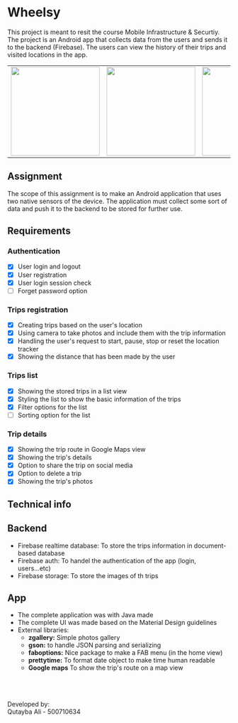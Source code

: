 # Wheelsy

This project is meant to resit the course Mobile Infrastructure & Securtiy. The project is an Android app that collects data from the users and sends it to the backend (Firebase). The users can view the history of their trips and visited locations in the app.

<table border="0" cellspacing="0" cellpadding="0">
  <tr>
    <td><img src="https://iili.io/2zlm2p.png" width="200px" style="display:inline-block" /></td>
    <td><img src="https://iili.io/2zltEv.png" width="200px" style="display:inline-block" /></td>
    <td><img src="https://iili.io/2zlLQa.png" width="200px" style="display:inline-block" /></td>
    <td><img src="https://iili.io/2zlD4R.png" width="200px" style="display:inline-block" /></td>
  </tr>
</table

---


## Assignment

The scope of this assignment is to make an Android application that uses two native sensors of the device. The application must collect some sort of data and push it to the backend to be stored for further use.

## Requirements

### Authentication

- [x] User login and logout
- [x] User registration
- [x] User login session check
- [ ] Forget password option

### Trips registration

- [x] Creating trips based on the user's location
- [x] Using camera to take photos and include them with the trip information
- [x] Handling the user's request to start, pause, stop or reset the location tracker
- [x] Showing the distance that has been made by the user

### Trips list

- [x] Showing the stored trips in a list view
- [x] Styling the list to show the basic information of the trips
- [x] Filter options for the list
- [ ] Sorting option for the list

### Trip details

- [x] Showing the trip route in Google Maps view
- [x] Showing the trip's details
- [x] Option to share the trip on social media
- [x] Option to delete a trip
- [x] Showing the trip's photos

## Technical info

## Backend

- Firebase realtime database: To store the trips information in document-based database
- Firebase auth: To handel the authentication of the app (login, users...etc)
- Firebase storage: To store the images of th trips

## App

- The complete application was with Java made
- The complete UI was made based on the Material Design guidelines
- External libraries:
  - **zgallery:** Simple photos gallery
  - **gson:** to handle JSON parsing and serializing
  - **faboptions:** Nice package to make a FAB menu (in the home view)
  - **prettytime:** To format date object to make time human readable
  - **Google maps** To show the trip's route on a map view

<br/>
<br/>
<br/>
Developed by: <br/>
Qutayba Ali - 500710634

